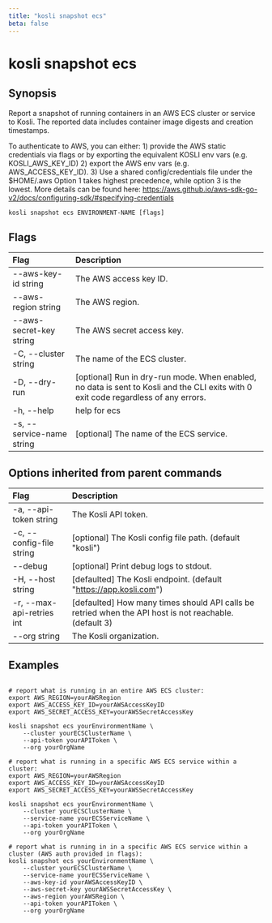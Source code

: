 ```yaml
---
title: "kosli snapshot ecs"
beta: false
---
```


# kosli snapshot ecs

## Synopsis

Report a snapshot of running containers in an AWS ECS cluster or service to Kosli.
The reported data includes container image digests and creation timestamps.

To authenticate to AWS, you can either:
	1) provide the AWS static credentials via flags or by exporting the equivalent KOSLI env vars (e.g. KOSLI_AWS_KEY_ID)
	2) export the AWS env vars (e.g. AWS_ACCESS_KEY_ID).
	3) Use a shared config/credentials file under the $HOME/.aws
Option 1 takes highest precedence, while option 3 is the lowest.
More details can be found here: https://aws.github.io/aws-sdk-go-v2/docs/configuring-sdk/#specifying-credentials
	

```shell
kosli snapshot ecs ENVIRONMENT-NAME [flags]
```

## Flags
| Flag | Description |
| :--- | :--- |
|        --aws-key-id string  |  The AWS access key ID.  |
|        --aws-region string  |  The AWS region.  |
|        --aws-secret-key string  |  The AWS secret access key.  |
|    -C, --cluster string  |  The name of the ECS cluster.  |
|    -D, --dry-run  |  [optional] Run in dry-run mode. When enabled, no data is sent to Kosli and the CLI exits with 0 exit code regardless of any errors.  |
|    -h, --help  |  help for ecs  |
|    -s, --service-name string  |  [optional] The name of the ECS service.  |


## Options inherited from parent commands
| Flag | Description |
| :--- | :--- |
|    -a, --api-token string  |  The Kosli API token.  |
|    -c, --config-file string  |  [optional] The Kosli config file path. (default "kosli")  |
|        --debug  |  [optional] Print debug logs to stdout.  |
|    -H, --host string  |  [defaulted] The Kosli endpoint. (default "https://app.kosli.com")  |
|    -r, --max-api-retries int  |  [defaulted] How many times should API calls be retried when the API host is not reachable. (default 3)  |
|        --org string  |  The Kosli organization.  |


## Examples

```shell

# report what is running in an entire AWS ECS cluster:
export AWS_REGION=yourAWSRegion
export AWS_ACCESS_KEY_ID=yourAWSAccessKeyID
export AWS_SECRET_ACCESS_KEY=yourAWSSecretAccessKey

kosli snapshot ecs yourEnvironmentName \
	--cluster yourECSClusterName \
	--api-token yourAPIToken \
	--org yourOrgName

# report what is running in a specific AWS ECS service within a cluster:
export AWS_REGION=yourAWSRegion
export AWS_ACCESS_KEY_ID=yourAWSAccessKeyID
export AWS_SECRET_ACCESS_KEY=yourAWSSecretAccessKey

kosli snapshot ecs yourEnvironmentName \
	--cluster yourECSClusterName \
	--service-name yourECSServiceName \
	--api-token yourAPIToken \
	--org yourOrgName

# report what is running in in a specific AWS ECS service within a cluster (AWS auth provided in flags):
kosli snapshot ecs yourEnvironmentName \
	--cluster yourECSClusterName \
	--service-name yourECSServiceName \
	--aws-key-id yourAWSAccessKeyID \
	--aws-secret-key yourAWSSecretAccessKey \
	--aws-region yourAWSRegion \
	--api-token yourAPIToken \
	--org yourOrgName

```

